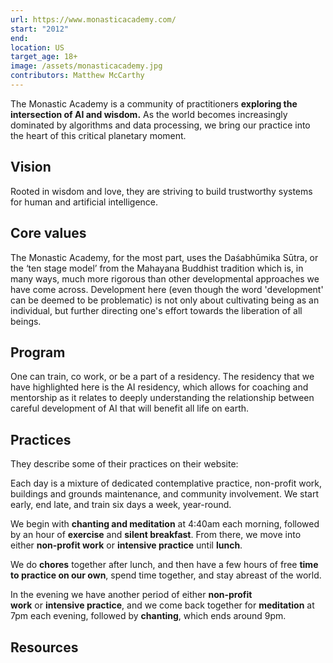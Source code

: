 ```yaml
---
url: https://www.monasticacademy.com/
start: "2012"
end: 
location: US
target_age: 18+
image: /assets/monasticacademy.jpg
contributors: Matthew McCarthy
---
```



The Monastic Academy is a community of practitioners **exploring the intersection of AI and wisdom.** As the world becomes increasingly dominated by algorithms and data processing, we bring our practice into the heart of this critical planetary moment. 

## Vision 

Rooted in wisdom and love, they are striving to build trustworthy systems for human and artificial intelligence.

## Core values 

The Monastic Academy, for the most part, uses the Daśabhūmika Sūtra, or the ‘ten stage model’ from the Mahayana Buddhist tradition which is, in many ways, much more rigorous than other developmental approaches we have come across. Development here (even though the word 'development' can be deemed to be problematic) is not only about cultivating being as an individual, but further directing one's effort towards the liberation of all beings.

## Program 

One can train, co work, or be a part of a residency. The residency that we have highlighted here is the AI residency, which allows for coaching and mentorship as it relates to deeply understanding the relationship between careful development of AI that will benefit all life on earth.

## Practices 

They describe some of their practices on their website: 

Each day is a mixture of dedicated contemplative practice, non-profit work, buildings and grounds maintenance, and community involvement. We start early, end late, and train six days a week, year-round.

We begin with **chanting and meditation** at 4:40am each morning, followed by an hour of **exercise** and **silent breakfast**. From there, we move into either **non-profit work** or **intensive practice** until **lunch**.

We do **chores** together after lunch, and then have a few hours of free **time to practice on our own**, spend time together, and stay abreast of the world.

In the evening we have another period of either **non-profit work** or **intensive practice**, and we come back together for **meditation** at 7pm each evening, followed by **chanting**, which ends around 9pm.

## Resources 

